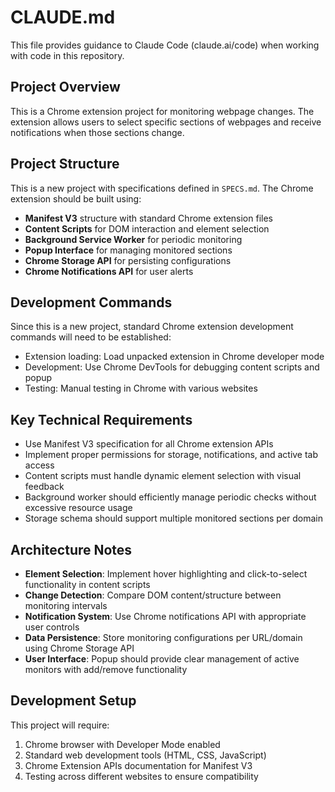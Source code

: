# CLAUDE.md

This file provides guidance to Claude Code (claude.ai/code) when working with code in this repository.

## Project Overview

This is a Chrome extension project for monitoring webpage changes. The extension allows users to select specific sections of webpages and receive notifications when those sections change.

## Project Structure

This is a new project with specifications defined in `SPECS.md`. The Chrome extension should be built using:

- **Manifest V3** structure with standard Chrome extension files
- **Content Scripts** for DOM interaction and element selection
- **Background Service Worker** for periodic monitoring
- **Popup Interface** for managing monitored sections
- **Chrome Storage API** for persisting configurations
- **Chrome Notifications API** for user alerts

## Development Commands

Since this is a new project, standard Chrome extension development commands will need to be established:

- Extension loading: Load unpacked extension in Chrome developer mode
- Development: Use Chrome DevTools for debugging content scripts and popup
- Testing: Manual testing in Chrome with various websites

## Key Technical Requirements

- Use Manifest V3 specification for all Chrome extension APIs
- Implement proper permissions for storage, notifications, and active tab access
- Content scripts must handle dynamic element selection with visual feedback
- Background worker should efficiently manage periodic checks without excessive resource usage
- Storage schema should support multiple monitored sections per domain

## Architecture Notes

- **Element Selection**: Implement hover highlighting and click-to-select functionality in content scripts
- **Change Detection**: Compare DOM content/structure between monitoring intervals
- **Notification System**: Use Chrome notifications API with appropriate user controls
- **Data Persistence**: Store monitoring configurations per URL/domain using Chrome Storage API
- **User Interface**: Popup should provide clear management of active monitors with add/remove functionality

## Development Setup

This project will require:
1. Chrome browser with Developer Mode enabled
2. Standard web development tools (HTML, CSS, JavaScript)
3. Chrome Extension APIs documentation for Manifest V3
4. Testing across different websites to ensure compatibility